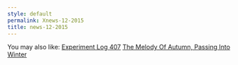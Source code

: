 ```yaml
---
style: default
permalink: Xnews-12-2015
title: news-12-2015
---
```

You may also like:
[Experiment Log 407](http://scp-wiki.net/experiment-log-407)
[The Melody Of Autumn, Passing Into Winter](http://scp-wiki.net/the-melody-of-autumn-passing-into-winter)